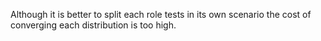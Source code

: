 Although it is better to split each role tests in its own scenario the cost of converging each distribution is too high.
